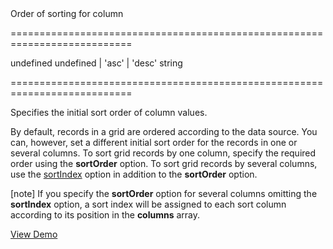 <!--**
/*-------------------------------------------
    Auto-generated file. Do not modify.
-------------------------------------------

**-->
<!--d-->Order of sorting for column<!--/d-->
===========================================================================
<!--default-->undefined<!--/default-->
<!--acceptValues-->undefined | 'asc' | 'desc'<!--/acceptValues-->
<!--type-->string<!--/type-->
===========================================================================

<!--shortDescription-->
Specifies the initial sort order of column values.
<!--/shortDescription-->

<!--fullDescription-->
By default, records in a grid are ordered according to the data source. You can, however, set a different initial sort order for the records in one or several columns. To sort grid records by one column, specify the required order using the **sortOrder** option. To sort grid records by several columns, use the [sortIndex](/Documentation/ApiReference/UI_Widgets/dxDataGrid/Configuration/columns/#sortIndex) option in addition to the **sortOrder** option.

[note] If you specify the **sortOrder** option for several columns omitting the **sortIndex** option, a sort index will be assigned to each sort column according to its position in the **columns** array.

<a href="http://js.devexpress.com/Demos/WidgetsGallery/#demo/datagridgridfilteringandsortingsorting/" class="button orange small fix-width-155" style="margin-right: 20px;" target="_blank">View Demo</a>
<!--/fullDescription-->